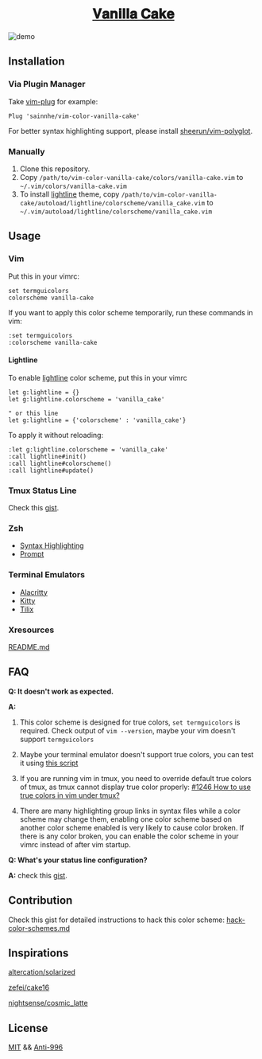 <h1 align="center">
    <a href="https://gist.github.com/sainnhe/991dc3cb7d885e20f911816197c85b9d#%F0%9D%90%95%F0%9D%90%9A%F0%9D%90%A7%F0%9D%90%A2%F0%9D%90%A5%F0%9D%90%A5%F0%9D%90%9A-%F0%9D%90%82%F0%9D%90%9A%F0%9D%90%A4%F0%9D%90%9E">𝐕𝐚𝐧𝐢𝐥𝐥𝐚 𝐂𝐚𝐤𝐞</a>
</h1>

![demo](https://user-images.githubusercontent.com/37491630/62539651-40260b00-b845-11e9-852f-795b2db79f0e.png)

## Installation

### Via Plugin Manager

Take [vim-plug](https://github.com/junegunn/vim-plug) for example:

```vim
Plug 'sainnhe/vim-color-vanilla-cake'
```

For better syntax highlighting support, please install [sheerun/vim-polyglot](https://github.com/sheerun/vim-polyglot).

### Manually

1. Clone this repository.
2. Copy `/path/to/vim-color-vanilla-cake/colors/vanilla-cake.vim` to `~/.vim/colors/vanilla-cake.vim`
3. To install [lightline](https://github.com/itchyny/lightline.vim) theme, copy `/path/to/vim-color-vanilla-cake/autoload/lightline/colorscheme/vanilla_cake.vim` to `~/.vim/autoload/lightline/colorscheme/vanilla_cake.vim`

## Usage

### Vim

Put this in your vimrc:

```vim
set termguicolors
colorscheme vanilla-cake 
```

If you want to apply this color scheme temporarily, run these commands in vim:

```vim
:set termguicolors
:colorscheme vanilla-cake 
```

#### Lightline

To enable [lightline](https://github.com/itchyny/lightline.vim) color scheme, put this in your vimrc

```vim
let g:lightline = {}
let g:lightline.colorscheme = 'vanilla_cake'

" or this line
let g:lightline = {'colorscheme' : 'vanilla_cake'}
```

To apply it without reloading:

```vim
:let g:lightline.colorscheme = 'vanilla_cake'
:call lightline#init()
:call lightline#colorscheme()
:call lightline#update()
```

### Tmux Status Line

Check this [gist](https://gist.github.com/sainnhe/b8240bc047313fd6185bb8052df5a8fb).

### Zsh

- [Syntax Highlighting](https://github.com/sainnhe/vim-color-vanilla-cake/tree/master/zsh#syntax-highlighting)
- [Prompt](https://github.com/sainnhe/vim-color-vanilla-cake/tree/master/zsh#prompt)

### Terminal Emulators

- [Alacritty](./alacritty/README.md)
- [Kitty](./kitty/README.md)
- [Tilix](./tilix/README.md)

### Xresources

[README.md](./xresources/README.md)

## FAQ

**Q: It doesn't work as expected.**

**A:**

1. This color scheme is designed for true colors, `set termguicolors` is required. Check output of `vim --version`, maybe your vim doesn't support `termguicolors`

2. Maybe your terminal emulator doesn't support true colors, you can test it using [this script](https://unix.stackexchange.com/questions/404414/print-true-color-24-bit-test-pattern)

3. If you are running vim in tmux, you need to override default true colors of tmux, as tmux cannot display true color properly: [#1246 How to use true colors in vim under tmux?](https://github.com/tmux/tmux/issues/1246)

4. There are many highlighting group links in syntax files while a color scheme may change them, enabling one color scheme based on another color scheme enabled is very likely to cause color broken. If there is any color broken, you can enable the color scheme in your vimrc instead of after vim startup.

**Q: What's your status line configuration?**

**A:** check this [gist](https://gist.github.com/sainnhe/b8240bc047313fd6185bb8052df5a8fb).

## Contribution

Check this gist for detailed instructions to hack this color scheme: [hack-color-schemes.md](https://gist.github.com/sainnhe/911f78cbb092ac58c8734c423a464935)

## Inspirations

[altercation/solarized](https://github.com/altercation/solarized/tree/master/vim-colors-solarized)

[zefei/cake16](https://github.com/zefei/cake16)

[nightsense/cosmic_latte](https://github.com/nightsense/cosmic_latte)

## License

[MIT](./LICENSE) && [Anti-996](./Anti-996-LICENSE)
